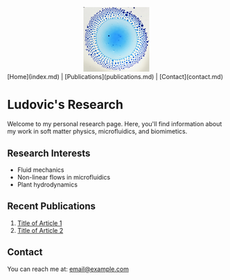 <div style="text-align: center;">
    <img src="/images/Marangoni bursting.png" alt="Header Image" style="width: 30%; height: auto;">
</div>
[Home](index.md) | [Publications](publications.md) | [Contact](contact.md)

# Ludovic's Research

Welcome to my personal research page. Here, you'll find information about my work in soft matter physics, microfluidics, and biomimetics.

## Research Interests
- Fluid mechanics
- Non-linear flows in microfluidics
- Plant hydrodynamics

## Recent Publications
1. [Title of Article 1](link_to_article_1)
2. [Title of Article 2](link_to_article_2)

## Contact
You can reach me at: [email@example.com](mailto:email@example.com)
